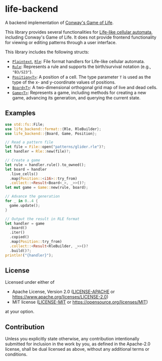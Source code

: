 # life-backend

A backend implementation of [Conway's Game of Life](https://conwaylife.com/wiki/Conway%27s_Game_of_Life).

This library provides several functionalities for [Life-like cellular automata](https://conwaylife.com/wiki/Life-like_cellular_automaton), including Conway's Game of Life.
It does not provide frontend functionality for viewing or editing patterns through a user interface.

This library includes the following structs:

- [`Plaintext`], [`Rle`]: File format handlers for Life-like cellular automata.
- [`Rule`]: Represents a rule and supports the birth/survival notation (e.g., `"B3/S23"`).
- [`Position<T>`]: A position of a cell. The type parameter `T` is used as the type of the x- and y-coordinate values of positions.
- [`Board<T>`]: A two-dimensional orthogonal grid map of live and dead cells.
- [`Game<T>`]: Represents a game, including methods for creating a new game, advancing its generation, and querying the current state.

[`Plaintext`]: format::Plaintext
[`Rle`]: format::Rle
[`Rule`]: Rule
[`Position<T>`]: Position
[`Board<T>`]: Board
[`Game<T>`]: Game

## Examples

```rust
use std::fs::File;
use life_backend::format::{Rle, RleBuilder};
use life_backend::{Board, Game, Position};

// Read a pattern file
let file = File::open("patterns/glider.rle")?;
let handler = Rle::new(file)?;

// Create a game
let rule = handler.rule().to_owned();
let board = handler
  .live_cells()
  .map(Position::<i16>::try_from)
  .collect::<Result<Board<_>, _>>()?;
let mut game = Game::new(rule, board);

// Advance the generation
for _ in 0..4 {
  game.update();
}

// Output the result in RLE format
let handler = game
  .board()
  .iter()
  .copied()
  .map(Position::try_from)
  .collect::<Result<RleBuilder, _>>()?
  .build()?;
println!("{handler}");
```

## License

Licensed under either of

- Apache License, Version 2.0
  ([LICENSE-APACHE](LICENSE-APACHE) or <https://www.apache.org/licenses/LICENSE-2.0>)
- MIT license
  ([LICENSE-MIT](LICENSE-MIT) or <https://opensource.org/licenses/MIT>)

at your option.

## Contribution

Unless you explicitly state otherwise, any contribution intentionally submitted
for inclusion in the work by you, as defined in the Apache-2.0 license, shall be
dual licensed as above, without any additional terms or conditions.
